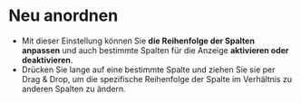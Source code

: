 # **Neu anordnen**

- Mit dieser Einstellung können Sie **die Reihenfolge der Spalten anpassen** und auch bestimmte Spalten für die Anzeige **aktivieren oder deaktivieren**.
- Drücken Sie lange auf eine bestimmte Spalte und ziehen Sie sie per Drag & Drop, um die spezifische Reihenfolge der Spalte im Verhältnis zu anderen Spalten zu ändern.

